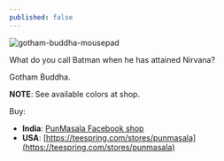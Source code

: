 ```yaml
---
published: false
---
```


![gotham-buddha-mousepad](https://user-images.githubusercontent.com/13973052/59904129-607a4180-9420-11e9-8232-c8f8da522f37.jpeg)

What do you call Batman when he has attained Nirvana? 

Gotham Buddha.

**NOTE**: See available colors at shop.

Buy:
- **India**: [PunMasala Facebook shop](https://www.facebook.com/pg/PunMasala-2107479029311215/shop/)
- **USA**: [https://teespring.com/stores/punmasala](https://teespring.com/stores/punmasala)

